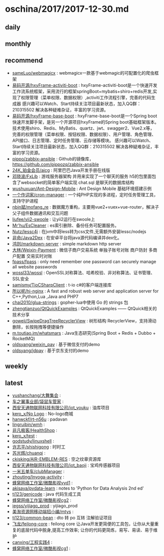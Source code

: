 # oschina/2017/2017-12-30.md



## daily



## monthly



## recommend

- [sameLuo/webmagicx](http://git.oschina.net/luosl/webmagicx) : webmagicx一款基于webmagic的可配置化的爬虫框架
- [易码开源/hxyFrame-activiti-boot](http://git.oschina.net/soEasyCode/hxyFrame-activiti-boot) : hxyFrame-activiti-boot是一个快速开发工作流系统框架，采用流行的框架springBoot+mybatis+shiro+redis开发,实现了权限管理（菜单权限、数据权限）,activiti工作流程引擎，完善的代码生成器 感兴趣可以Watch、Start持续关注项目最新状态，加入QQ群：210315502 解决各种疑难杂证，丰富的学习资源。
- [易码开源/hxyFrame-base-boot](http://git.oschina.net/soEasyCode/hxyFrame-base-boot) : hxyFrame-base-boot是一个Spring boot快速开发脚手架，是另一个开源项目hxyFrame的Spring boot基础框架版本。 技术使用shiro、Redis、MyBatis、quartz、jwt、swagger2、Vue2.x等， 完善的权限管理（菜单权限、按钮权限、数据权限）、用户管理、角色管理、API接口、日志管理、定时任务管理、云存储等模块。 感兴趣可以Watch、Start持续关注项目最新状态，加入QQ群：210315502 解决各种疑难杂证，丰富的学习资源。
- [pippo/zabbix-ansible](http://git.oschina.net/pippozq/zabbix-ansible) : Github的镜像库，https://github.com/pippozq/zabbix-ansible
- [24K_铂金会员/ajcg](http://git.oschina.net/kangroo/ajcg) : 阿里巴巴Java开发手册在线版
- [邓晓波/FxLib](http://git.oschina.net/DengXiaoBo/FxLib) : 游戏服务器架构 并用来实现了一个聊天的服务 h5的包里面包含了websocket的简单客户端实现 chat.sql 是聊天的数据库结构
- [wushuxuan/Ant-Design-Mobile](http://git.oschina.net/wushuxuan/Ant-Design-Mobile) : Ant Design Mobile 基础环境搭建示例
- [一个作词家/cron-manager](http://git.oschina.net/jianglibin/cron-manager) : 一个纯PHP实现的多进程，定时任务管理工具，支持守护进程
- [nbin斌/mofang_re](http://git.oschina.net/nbinbin/mofang_re) : 数据魔方重构，主要用vue2+vuex+vue-router，解决子父子组件数据通讯和交互问题
- [liufee/yii2-swoole](http://git.oschina.net/liufee/yii2-swoole) : 让yii2运行在swoole上
- [Mr'hu/EsCleaner](http://git.oschina.net/hgflydream/EsCleaner) : es索引删除、备份任务可配置服务。
- [Nutz/lessc4j](http://git.oschina.net/nutz/lessc4j) : 在jvm中将less转为css文件,无需额外安装lessc/nodejs
- [非命/Java2Dex](http://git.oschina.net/antidestiny/Java2dex) : 在安卓平台将java源代码编译并dex化。
- [鸿则/markdown-server](http://git.oschina.net/hungtcs/markdown-server) : simple markdown http server
- [大林/Weixin-Payment](http://git.oschina.net/leslin/Weixin-Payment) : 微信子商户交易系统 单独子账号对账 商户防封 多商户配置 交易实时对账
- [fpass/fpass](http://git.oschina.net/fpass/fpass) : only need remember one password can securely manage all website passwords
- [wossl33/wossl](http://git.oschina.net/wossl33/wossl) : OpenSSL对称算法、哈希校验、非对称算法、证书管理、SSL安全
- [samismy/TioCSharpClient](http://git.oschina.net/penggebest/TioCSharpClient) : t-io c#的客户端连接库
- [所以呢/hi-nginx](http://git.oschina.net/webcpp/hi-nginx) : A fast and robust web server and application server for C++,Python,Lua ,Java and PHP7
- [chai2010/glua-strings](http://git.oschina.net/chai2010/glua-strings) : gopher-lua中使用 Go 的 strings 包
- [zhengtianzuo/QtQuickExamples](http://git.oschina.net/camelsoft_admin/QtQuickExamples) : QtQuickExamples —— QtQuick相关的技术分享
- [goweii/SwipeDragTreeRecyclerView](http://git.oschina.net/goweii/SwipeDragTreeRecyclerView) : 树形结构 RecyclerView，支持滑动删除，长按拖拽等便捷操作
- [m.toutiao.im/whatsmars](http://git.oschina.net/javahongxi/whatsmars) : Java生态研究(Spring Boot + Redis + Dubbo + RocketMQ)
- [oldsyang/weixin_pay](http://git.oschina.net/oldsyang/weixin_pay) : 基于微信支付的demo
- [oldsyang/jdpay](http://git.oschina.net/oldsyang/jdpay) : 基于京东支付的demo


## weekly



## latest

- [yushanchang/大舞集会](http://git.oschina.net/437/DaWuJiHui) : 
- [车之翼事业部/袋鼠车管家](http://git.oschina.net/czyDivision/daishucheguanjia) : 
- [西安天通物联网科技有限公司/iot_youku](http://git.oschina.net/TTWLW/iot_youku) : 油库项目
- [kero_x/No Logo](http://git.oschina.net/kero_x/No-Logo) : No-logo商城
- [hanwckf/rt-n56u](http://git.oschina.net/hanwckf/rt-n56u) : padavan
- [lingruibin/wmh](http://git.oschina.net/lingruibin/wmh) : 
- [非凡极客/HealthShop](http://git.oschina.net/Raingor526/HealthShop) : 
- [kero_x/test](http://git.oschina.net/kero_x/test) : 
- [godstudy/linuxshell](http://git.oschina.net/godstudy/linuxshell) : 
- [许志平/shishigong](http://git.oschina.net/dianpie/shishigong) : 时时工
- [苏光辉/chuanqi](http://git.oschina.net/botsu/chuanqi) : 
- [ckisking/AIR-EMBLEM-RES](http://git.oschina.net/ckisking/AIR-EMBLEM-RES) : 空之纹章资源库
- [西安天通物联网科技有限公司/iot_baoji](http://git.oschina.net/TTWLW/iot_baoji) : 宝鸡传感器项目
- [一米五单车/clubManager](http://git.oschina.net/gcb00124/clubManager) : 
- [zhouting/Inyoga-activity](http://git.oschina.net/1105725109/Inyoga-activity) : 
- [蜂窝网络工作室/微酷影视yyd1](http://git.oschina.net/FengWoWangLuoGongZuoShi/WeiKuYingShiyyd1) : 
- [akisaya/pydata-learn](http://git.oschina.net/akisaya/pydata-learn) : notes to 'Python for Data Analysis 2nd ed'
- [tj123/genjcode](http://git.oschina.net/tj123/genjcode) : java 代码生成工具
- [蜂窝网络工作室/微酷影视cg2](http://git.oschina.net/FengWoWangLuoGongZuoShi/WeiKuYingShicg2) : 
- [iegss/yijiago_prod](http://git.oschina.net/iegss/yijiago_prod) : yijiago_prod
- [美淘资源网移动端招小编/mtys](http://git.oschina.net/meitaozyw/mtys) : 
- [tj123/common-bean](http://git.oschina.net/tj123/common-bean) : dto 转 po 互转 注解验证项目
- [飞龙/feilong-core](http://git.oschina.net/ifeilong/feilong-core) : feilong core 让Java开发更简便的工具包，让你从大量重复的底层代码中脱身,提高工作效率; 让你的代码更简炼，易写、易读、易于维护
- [canxing/工程实践4](http://git.oschina.net/wacyg/GongChengShiJian4) : 
- [蜂窝网络工作室/微酷影视cg1](http://git.oschina.net/FengWoWangLuoGongZuoShi/WeiKuYingShicg1) : 